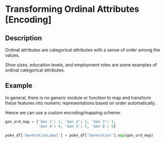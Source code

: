 # Transforming Ordinal Attributes [Encoding]

## Description

Ordinal attributes are categorical attributes with a sense of order among the values.

Shoe sizes, education levels, and employment roles are some examples of ordinal categorical attributes.

## Example

In general, there is no generic module or function to map and transform these features into numeric representations based on order automatically.

Hence we can use a custom encoding/mapping scheme.

```python
gen_ord_map = {'Gen 1': 1, 'Gen 2': 2, 'Gen 3': 3,
               'Gen 4': 4, 'Gen 5': 5, 'Gen 6': 6}

poke_df['GenerationLabel'] = poke_df['Generation'].map(gen_ord_map)
```
